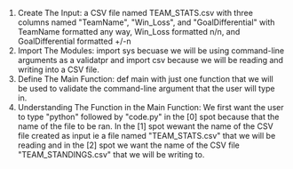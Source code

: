 1. Create The Input: a CSV file named TEAM_STATS.csv with three columns named "TeamName", "Win_Loss", and "GoalDifferential" with TeamName formatted any way, Win_Loss formatted n/n, and GoalDifferential formatted +/-n
2. Import The Modules: import sys becuase we will be using command-line arguments as a validatpr and import csv because we will be reading and writing into a CSV file.
3. Define The Main Function: def main with just one function that we will be used to validate the command-line argument that the user will type in.
4. Understanding The Function in the Main Function: We first want the user to type "python" followed by "code.py" in the [0] spot because that the name of the file to be ran. In the [1] spot wewant the name of the CSV file created as input ie  a file named "TEAM_STATS.csv" that we will be reading and in the [2] spot we want the name of the CSV file "TEAM_STANDINGS.csv" that we will be writing to.
